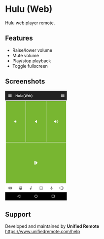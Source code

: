 # Hulu (Web)
Hulu web player remote.

## Features
*  Raise/lower volume
*  Mute volume
*  Play/stop playback
*  Toggle fullscreen

## Screenshots
<img src="screen.png" width="200" />

## Support
Developed and maintained by **Unified Remote**  
https://www.unifiedremote.com/help

